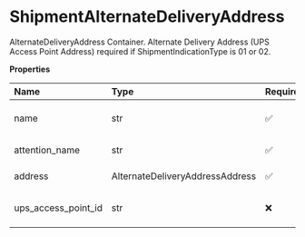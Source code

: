 # ShipmentAlternateDeliveryAddress

AlternateDeliveryAddress Container. Alternate Delivery Address (UPS Access Point Address) required if ShipmentIndicationType is 01 or 02.

**Properties**

| Name                | Type                            | Required | Description           |
| :------------------ | :------------------------------ | :------- | :-------------------- |
| name                | str                             | ✅       | Retail Location Name. |
| attention_name      | str                             | ✅       | Attention Name.       |
| address             | AlternateDeliveryAddressAddress | ✅       | Address Container.    |
| ups_access_point_id | str                             | ❌       | UPS Access Point ID.  |

<!-- This file was generated by liblab | https://liblab.com/ -->
